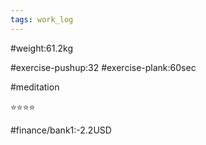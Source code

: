 ```yaml
---
tags: work_log
---
```


#weight:61.2kg

#exercise-pushup:32
#exercise-plank:60sec

#meditation

⭐⭐⭐⭐

#finance/bank1:-2.2USD


